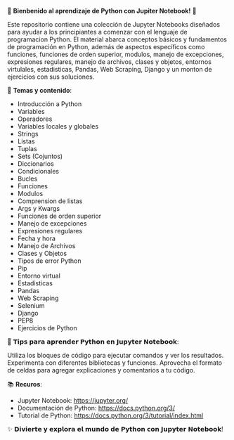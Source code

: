 🌟 __Bienbenido al aprendizaje de Python con Jupiter Notebook!__ 🌟

Este repositorio contiene una colección de Jupyter Notebooks diseñados para ayudar a los principiantes a comenzar con el lenguaje de programacion Python. El material abarca conceptos básicos y fundamentos de programación en Python, además de aspectos específicos como funciones, funciones de orden superior, modulos, manejo de excepciones, expresiones regulares, manejo de archivos, clases y objetos, entornos virtulales, estadisticas, Pandas, Web Scraping, Django y un monton de ejercicios con sus soluciones.

🎯 __Temas y contenido__:

* Introducción a Python
* Variables
* Operadores
* Variables locales y globales
* Strings
* Listas
* Tuplas
* Sets (Cojuntos)
* Diccionarios
* Condicionales
* Bucles
* Funciones
* Modulos
* Comprension de listas
* Args y Kwargs
* Funciones de orden superior
* Manejo de excepciones
* Expresiones regulares
* Fecha y hora
* Manejo de Archivos
* Clases y Objetos
* Tipos de error Python
* Pip
* Entorno virtual
* Estadisticas
* Pandas
* Web Scraping
* Selenium
* Django
* PEP8
* Ejercicios de Python

🚀 𝗧𝗶𝗽𝘀 𝗽𝗮𝗿𝗮 𝗮𝗽𝗿𝗲𝗻𝗱𝗲𝗿 𝗣𝘆𝘁𝗵𝗼𝗻 𝗲𝗻 𝗝𝘂𝗽𝘆𝘁𝗲𝗿 𝗡𝗼𝘁𝗲𝗯𝗼𝗼𝗸:

Utiliza los bloques de código para ejecutar comandos y ver los resultados.
Experimenta con diferentes bibliotecas y funciones.
Aprovecha el formato de celdas para agregar explicaciones y comentarios a tu código.

📚 __Recuros__:

* Jupyter Notebook: https://jupyter.org/
* Documentación de Python: https://docs.python.org/3/
* Tutorial de Python: https://docs.python.org/3/tutorial/index.html


✨ 𝗗𝗶𝘃𝗶𝗲𝗿𝘁𝗲 𝘆 𝗲𝘅𝗽𝗹𝗼𝗿𝗮 𝗲𝗹 𝗺𝘂𝗻𝗱𝗼 𝗱𝗲 𝗣𝘆𝘁𝗵𝗼𝗻 𝗰𝗼𝗻 𝗝𝘂𝗽𝘆𝘁𝗲𝗿 𝗡𝗼𝘁𝗲𝗯𝗼𝗼𝗸!
